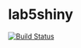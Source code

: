 # lab5shiny
[![Build Status](https://travis-ci.org/SimonJonsson/lab5shiny.svg?branch=master)](https://travis-ci.org/SimonJonsson/lab5shiny)
